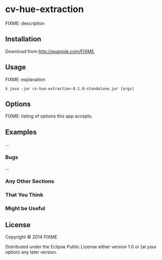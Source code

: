 # cv-hue-extraction

FIXME: description

## Installation

Download from http://example.com/FIXME.

## Usage

FIXME: explanation

    $ java -jar cv-hue-extraction-0.1.0-standalone.jar [args]

## Options

FIXME: listing of options this app accepts.

## Examples

...

### Bugs

...

### Any Other Sections
### That You Think
### Might be Useful

## License

Copyright © 2014 FIXME

Distributed under the Eclipse Public License either version 1.0 or (at
your option) any later version.
